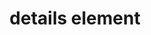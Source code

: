 ---
{
  "title": "details element",
  "description": "The details element represents a disclosure widget from which the user can obtain additional information or controls.",
  "category": "html",
  "keywords": "details element",
  "last_test_date": "2019-08-05",
  "test_results_url": "https://a11ysupport.io/tech/html/details_element",
  "test_url": "https://a11ysupport.io/tech/html/details_element",
  "stats": {
    "dragon_win": {
      "chrome": {
        "88": "y"
      }
    },
    "jaws": {
      "chrome": {
        "92": "y"
      },
      "edge": {
        "92": "y"
      },
      "ie": {
        "11": "y"
      },
      "firefox": {
        "85": "y"
      }
    },
    "narrator": {
      "edge": {
        "88": "y"
      }
    },
    "nvda": {
      "chrome": {
        "92": "y"
      },
      "edge": {
        "92": "y"
      },
      "firefox": {
        "85": "y"
      }
    },
    "orca": {
      "firefox": {
        "85": "y"
      }
    },
    "talkback": {
      "and_chr": {
        "88": "y"
      }
    },
    "va_and": {
      "and_chr": {
        "88": "y"
      }
    },
    "vo_ios": {
      "ios_saf": {
        "14.4": "y"
      }
    },
    "vo_macos": {
      "safari": {
        "14.0.3": "y"
      }
    },
    "vc_ios": {
      "ios_saf": {
        "14.4": "y"
      }
    },
    "vc_macos": {
      "safari": {
        "14.0.3": "y"
      }
    },
    "wsr": {
      "edge": {
        "88": "y"
      },
      "chrome": {
        "88": "y"
      }
    }
  },
  "links": {
    "WHATWG HTML spec for the details element": "https://html.spec.whatwg.org/multipage/interactive-elements.html#the-details-element",
    "HTML AAM for the details element": "https://w3c.github.io/html-aam/#el-details"
  }
}
---